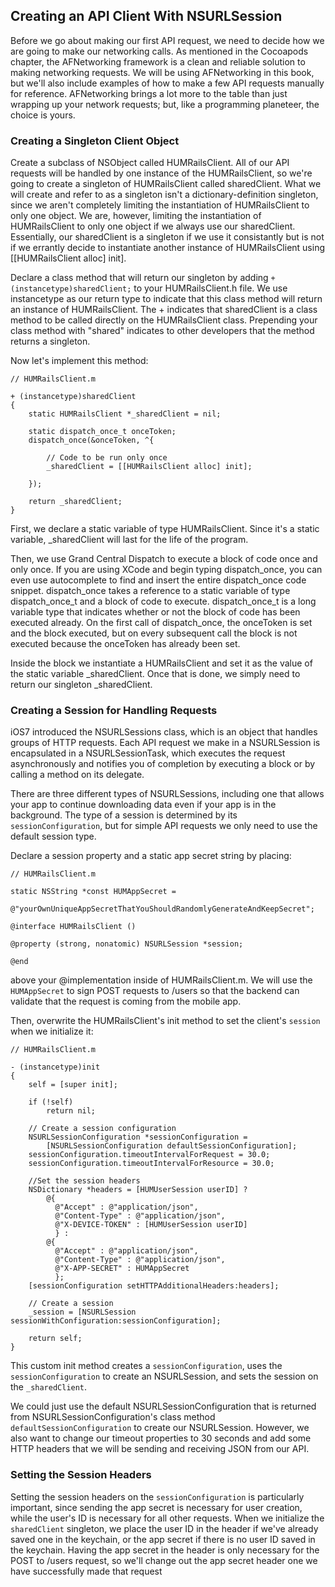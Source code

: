 ## Creating an API Client With NSURLSession

Before we go about making our first API request, we need to decide how we are going to make our networking calls. As mentioned in the Cocoapods chapter, the AFNetworking framework is a clean and reliable solution to making networking requests. We will be using AFNetworking in this book, but we'll also include examples of how to make a few API requests manually for reference. AFNetworking brings a lot more to the table than just wrapping up your network requests; but, like a programming planeteer, the choice is yours.

### Creating a Singleton Client Object

Create a subclass of NSObject called HUMRailsClient. All of our API requests will be handled by one instance of the HUMRailsClient, so we're going to create a singleton of HUMRailsClient called sharedClient. What we will create and refer to as a singleton isn't a dictionary-definition singleton, since we aren't completely limiting the instantiation of HUMRailsClient to only one object. We are, however, limiting the instantiation of HUMRailsClient to only one object if we always use our sharedClient. Essentially, our sharedClient is a singleton if we use it consistantly but is not if we errantly decide to instantiate another instance of HUMRailsClient using [[HUMRailsClient alloc] init].

Declare a class method that will return our singleton by adding `+ (instancetype)sharedClient;` to your HUMRailsClient.h file. We use instancetype as our return type to indicate that this class method will return an instance of HUMRailsClient. The + indicates that sharedClient is a class method to be called directly on the HUMRailsClient class. Prepending your class method with "shared" indicates to other developers that the method returns a singleton.

Now let's implement this method:
	
	// HUMRailsClient.m
	
	+ (instancetype)sharedClient
	{
    	static HUMRailsClient *_sharedClient = nil;
    	
    	static dispatch_once_t onceToken;
    	dispatch_once(&onceToken, ^{
    	
    		// Code to be run only once
        	_sharedClient = [[HUMRailsClient alloc] init];
        	
    	});
    
    	return _sharedClient;
	}

First, we declare a static variable of type HUMRailsClient. Since it's a static variable, _sharedClient will last for the life of the program.

Then, we use Grand Central Dispatch to execute a block of code once and only once. If you are using XCode and begin typing dispatch_once, you can even use autocomplete to find and insert the entire dispatch_once code snippet. dispatch_once takes a reference to a static variable of type dispatch_once_t and a block of code to execute. dispatch_once_t is a long variable type that indicates whether or not the block of code has been executed already. On the first call of dispatch_once, the onceToken is set and the block executed, but on every subsequent call the block is not executed because the onceToken has already been set.

Inside the block we instantiate a HUMRailsClient and set it as the value of the static variable _sharedClient. Once that is done, we simply need to return our singleton _sharedClient.

### Creating a Session for Handling Requests

iOS7 introduced the NSURLSessions class, which is an object that handles groups of HTTP requests. Each API request we make in a NSURLSession is encapsulated in a NSURLSessionTask, which executes the request asynchronously and notifies you of completion by executing a block or by calling a method on its delegate.

There are three different types of NSURLSessions, including one that allows your app to continue downloading data even if your app is in the background. The type of a session is determined by its `sessionConfiguration`, but for simple API requests we only need to use the default session type.

Declare a session property and a static app secret string by placing:

	// HUMRailsClient.m
	
	static NSString *const HUMAppSecret =
    	@"yourOwnUniqueAppSecretThatYouShouldRandomlyGenerateAndKeepSecret";
	
    @interface HUMRailsClient ()

	@property (strong, nonatomic) NSURLSession *session;

	@end

above your @implementation inside of HUMRailsClient.m. We will use the `HUMAppSecret` to sign POST requests to /users so that the backend can validate that the request is coming from the mobile app.

Then, overwrite the HUMRailsClient's init method to set the client's `session` when we initialize it:

	// HUMRailsClient.m
	
    - (instancetype)init
    {
        self = [super init];
        
        if (!self)
            return nil;
        
        // Create a session configuration
        NSURLSessionConfiguration *sessionConfiguration =
            [NSURLSessionConfiguration defaultSessionConfiguration];
        sessionConfiguration.timeoutIntervalForRequest = 30.0;
        sessionConfiguration.timeoutIntervalForResource = 30.0;
        
        //Set the session headers
        NSDictionary *headers = [HUMUserSession userID] ?
            @{
              @"Accept" : @"application/json",
              @"Content-Type" : @"application/json",
              @"X-DEVICE-TOKEN" : [HUMUserSession userID]
              } :
            @{
              @"Accept" : @"application/json",
              @"Content-Type" : @"application/json",
              @"X-APP-SECRET" : HUMAppSecret
              };
        [sessionConfiguration setHTTPAdditionalHeaders:headers];
        
        // Create a session
        _session = [NSURLSession sessionWithConfiguration:sessionConfiguration];
        
        return self;
    }
        
This custom init method creates a `sessionConfiguration`, uses the `sessionConfiguration` to create an NSURLSession, and sets the session on the `_sharedClient`.

We could just use the default NSURLSessionConfiguration that is returned from NSURLSessionConfiguration's class method `defaultSessionConfiguration` to create our NSURLSession. However, we also want to change our timeout properties to 30 seconds and add some HTTP headers that we will be sending and receiving JSON from our API.

### Setting the Session Headers

Setting the session headers on the `sessionConfiguration` is particularly important, since sending the app secret is necessary for user creation, while the user's ID is necessary for all other requests. When we initialize the `sharedClient` singleton, we place the user ID in the header if we've already saved one in the keychain, or the app secret if there is no user ID saved in the keychain. Having the app secret in the header is only necessary for the POST to /users request, so we'll change out the app secret header one we have successfully made that request